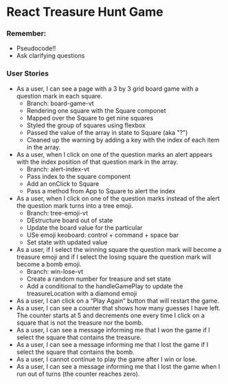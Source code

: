 # React Treasure Hunt Game

### Remember:
- Pseudocode!!
- Ask clarifying questions

### User Stories
- As a user, I can see a page with a 3 by 3 grid board game with a question mark in each square.
    - Branch: board-game-vt
    - Rendering one square with the Square componet
    - Mapped over the Square to get nine squares
    - Styled the group of squares using flexbox
    - Passed the value of the array in state to Square (aka "?")
    - Cleaned up the warning by adding a key with the index of each  item in the array.
- As a user, when I click on one of the question marks an alert appears with the index position of that question mark in the array.
    - Branch: alert-index-vt
    - Pass index to the square component
    - Add an onClick to Square
    - Pass a method from App to Square to alert the index
- As a user, when I click on one of the question marks instead of the alert the question mark turns into a tree emoji.
    - Branch: tree-emoji-vt
    - DEstructure board out of state
    - Update the board value for the particular
    - USe emoji keoboard: control + command + space bar
    - Set state with updated value
- As a user, if I select the winning square the question mark will become a treasure emoji and if I select the losing square the question mark will become a bomb emoji.
    - Branch: win-lose-vt
    - Create a random number for treasure and set state
    - Add a conditional to the handleGamePlay to update the treasureLocation with a diamond emoji
- As a user, I can click on a “Play Again” button that will restart the game.
- As a user, I can see a counter that shows how many guesses I have left. The counter starts at 5 and decrements one every time I click on a square that is not the treasure nor the bomb.
- As a user, I can see a message informing me that I won the game if I select the square that contains the treasure.
- As a user, I can see a message informing me that I lost the game if I select the square that contains the bomb.
- As a user, I cannot continue to play the game after I win or lose.
- As a user, I can see a message informing me that I lost the game when I run out of turns (the counter reaches zero).
